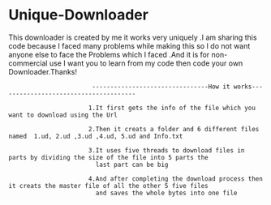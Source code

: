 # Unique-Downloader
This downloader is created by me it works very uniquely .I am sharing this code because I faced many problems while making this so I do not want anyone else to face the Problems which I faced .And it is for non-commercial use I want you to learn from my code then code your own Downloader.Thanks!
     
                           --------------------------------How it works--------------------------------------
                           
                          1.It first gets the info of the file which you want to download using the Url
                          
                          2.Then it creats a folder and 6 different files named  1.ud, 2.ud ,3.ud ,4.ud, 5.ud and Info.txt
                          
                          3.It uses five threads to download files in parts by dividing the size of the file into 5 parts the 
                            last part can be big 
                            
                          4.And after completing the download process then it creats the master file of all the other 5 five files 
                            and saves the whole bytes into one file 
                          
